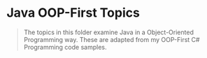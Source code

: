 # Java OOP-First Topics

> The topics in this folder examine Java in a Object-Oriented Programming way. These are adapted from my OOP-First C# Programming code samples.
